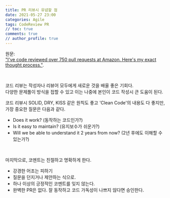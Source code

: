 ```yaml
---
title: PR 리뷰시 유념할 점
date: 2021-05-27 23:00
categories: Agile
tags: CodeReview PR
// toc: true  
comments: true
// author_profile: true
---
```


원문:  
["I've code reviewed over 750 pull requests at Amazon. Here's my exact thought process."](https://curtiseinsmann.medium.com/ive-code-reviewed-over-750-pull-requests-at-amazon-here-s-my-exact-thought-process-cec7c942a3a4).

<br/>

코드 리뷰는 작성자나 리뷰어 모두에게 새로운 것을 배울 좋은 기회다.  
다양한 문제풀이 방식을 접할 수 있고 이는 나중에 본인이 코드 작성시 큰 도움이 된다.

코드 리뷰시 SOLID, DRY, KISS 같은 원칙도 좋고 'Clean Code'의 내용도 다 좋지만, 가장 중요한 질문은 다음과 같다.
  * Does it work? (동작하는 코드인가?)
  * Is it easy to maintain? (유지보수가 쉬운가?)
  * Will we be able to understand it 2 years from now?  (2년 후에도 이해할 수 있는가?)  
<br/>

마지막으로, 코멘트는 친절하고 명확하게 한다.
  * 강경한 어조는 피하기
  * 질문을 던지거나 제안하는 식으로.
  * 하나 이상의 긍정적인 코멘트를 잊지 않는다.  
  * 완벽한 PR은 없다. 잘 동작하고 코드 가독성이 나쁘지 않다면 승인한다.
